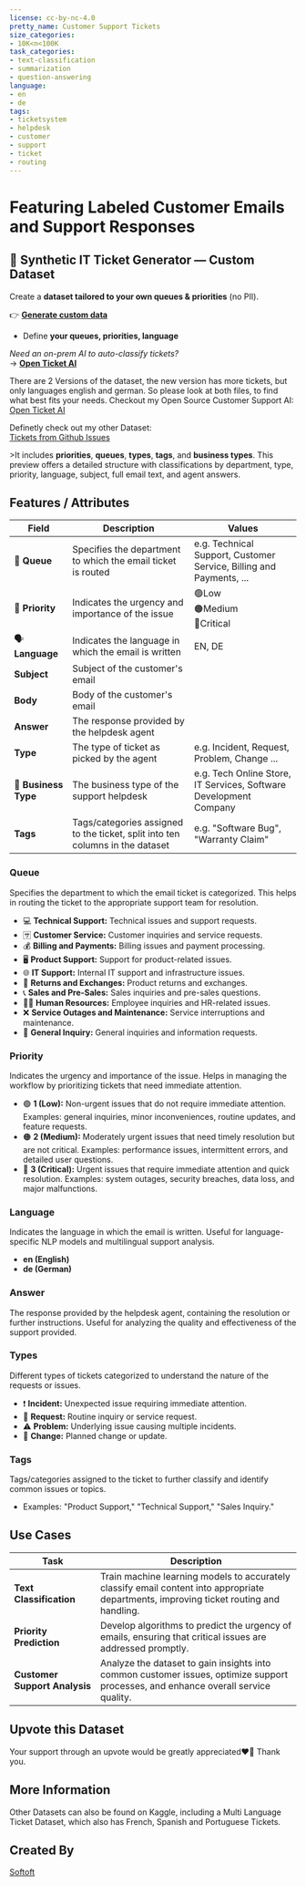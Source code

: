```yaml
---
license: cc-by-nc-4.0
pretty_name: Customer Support Tickets
size_categories:
- 10K<n<100K
task_categories:
- text-classification
- summarization
- question-answering
language:
- en
- de
tags:
- ticketsystem
- helpdesk
- customer
- support
- ticket
- routing
---
```


# Featuring Labeled Customer Emails and Support Responses

## 🔧 Synthetic IT Ticket Generator — **Custom Dataset**

Create a **dataset tailored to your own queues & priorities** (no PII).

👉 **[Generate custom data](https://open-ticket-ai.com/en/products/synthetic-data/synthetic-data-generation?utm_source=kaggle&utm_medium=readme&utm_campaign=sdg&utm_content=top)**

* Define **your queues, priorities, language**

*Need an on-prem AI to auto-classify tickets?*  
→ **[Open Ticket AI](https://open-ticket-ai.com/?utm_source=kaggle&utm_medium=readme&utm_campaign=otai&utm_content=secondary)**


There are 2 Versions of the dataset, the new version has more tickets, but only languages english and german. So please look at both files, to find what best fits your needs.
Checkout my Open Source Customer Support AI:
[Open Ticket AI](https://open-ticket-ai.com/en)

Definetly check out my other Dataset:  
[Tickets from Github Issues](https://www.kaggle.com/datasets/tobiasbueck/helpdesk-github-tickets)

&gt;It includes **priorities**, **queues**, **types**, **tags**, and **business types**. This preview offers a detailed structure with classifications by department, type, priority, language, subject, full email text, and agent answers.

## Features / Attributes

| Field                        | Description                                                                        | Values                                                                                                               |
|------------------------------|------------------------------------------------------------------------------------|----------------------------------------------------------------------------------------------------------------------|
| 🔀 **Queue**                 | Specifies the department to which the email ticket is routed                       | e.g. Technical Support, Customer Service, Billing and Payments, ...                                                  |
| 🚦 **Priority**              | Indicates the urgency and importance of the issue                                  | 🟢Low<br>🟠Medium<br>🔴Critical                                                                                        |
| 🗣️ **Language**             | Indicates the language in which the email is written                               | EN, DE                                                                                               |
| **Subject**                  | Subject of the customer's email                                                    |                                                                                                                      |
| **Body**                     | Body of the customer's email                                                       |                                                                                                                      |
| **Answer**                   | The response provided by the helpdesk agent                                        |                                                                                                                      |
| **Type**                     | The type of ticket as picked by the agent                                          | e.g. Incident, Request, Problem, Change ...                                                                          |
| 🏢 **Business Type**         | The business type of the support helpdesk                                          | e.g. Tech Online Store, IT Services, Software Development Company                                                    |
| **Tags**                     | Tags/categories assigned to the ticket, split into ten columns in the dataset        | e.g. "Software Bug", "Warranty Claim"                                                                                |

### Queue
Specifies the department to which the email ticket is categorized. This helps in routing the ticket to the appropriate support team for resolution.
- 💻 **Technical Support:** Technical issues and support requests.
- 🈂️ **Customer Service:** Customer inquiries and service requests.
- 💰 **Billing and Payments:** Billing issues and payment processing.
- 🖥️ **Product Support:** Support for product-related issues.
- 🌐 **IT Support:** Internal IT support and infrastructure issues.
- 🔄 **Returns and Exchanges:** Product returns and exchanges.
- 📞 **Sales and Pre-Sales:** Sales inquiries and pre-sales questions.
- 🧑‍💻 **Human Resources:** Employee inquiries and HR-related issues.
- ❌ **Service Outages and Maintenance:** Service interruptions and maintenance.
- 📮 **General Inquiry:** General inquiries and information requests.

### Priority
Indicates the urgency and importance of the issue. Helps in managing the workflow by prioritizing tickets that need immediate attention.
- 🟢 **1 (Low):** Non-urgent issues that do not require immediate attention. Examples: general inquiries, minor inconveniences, routine updates, and feature requests.
- 🟠 **2 (Medium):** Moderately urgent issues that need timely resolution but are not critical. Examples: performance issues, intermittent errors, and detailed user questions.
- 🔴 **3 (Critical):** Urgent issues that require immediate attention and quick resolution. Examples: system outages, security breaches, data loss, and major malfunctions.

### Language
Indicates the language in which the email is written. Useful for language-specific NLP models and multilingual support analysis.
- **en (English)**
- **de (German)**

### Answer
The response provided by the helpdesk agent, containing the resolution or further instructions. Useful for analyzing the quality and effectiveness of the support provided.

### Types
Different types of tickets categorized to understand the nature of the requests or issues.
- ❗ **Incident:** Unexpected issue requiring immediate attention.
- 📝 **Request:** Routine inquiry or service request.
- ⚠️ **Problem:** Underlying issue causing multiple incidents.
- 🔄 **Change:** Planned change or update.

### Tags
Tags/categories assigned to the ticket to further classify and identify common issues or topics.
- Examples: "Product Support," "Technical Support," "Sales Inquiry."

## Use Cases

| Task                          | Description                                                                                           |
|-------------------------------|-------------------------------------------------------------------------------------------------------|
| **Text Classification**       | Train machine learning models to accurately classify email content into appropriate departments, improving ticket routing and handling. |
| **Priority Prediction**       | Develop algorithms to predict the urgency of emails, ensuring that critical issues are addressed promptly. |
| **Customer Support Analysis** | Analyze the dataset to gain insights into common customer issues, optimize support processes, and enhance overall service quality. |

## Upvote this Dataset
Your support through an upvote would be greatly appreciated❤️🙂 Thank you.


## More Information

Other Datasets can also be found on Kaggle, including a Multi Language Ticket Dataset, which also has French, Spanish and Portuguese Tickets.


## Created By

[Softoft](https://ww.softoft.de)